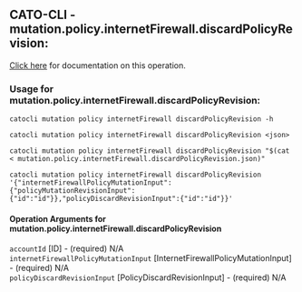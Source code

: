 
## CATO-CLI - mutation.policy.internetFirewall.discardPolicyRevision:
[Click here](https://api.catonetworks.com/documentation/#mutation-mutation.policy.internetFirewall.discardPolicyRevision) for documentation on this operation.

### Usage for mutation.policy.internetFirewall.discardPolicyRevision:

`catocli mutation policy internetFirewall discardPolicyRevision -h`

`catocli mutation policy internetFirewall discardPolicyRevision <json>`

`catocli mutation policy internetFirewall discardPolicyRevision "$(cat < mutation.policy.internetFirewall.discardPolicyRevision.json)"`

`catocli mutation policy internetFirewall discardPolicyRevision '{"internetFirewallPolicyMutationInput":{"policyMutationRevisionInput":{"id":"id"}},"policyDiscardRevisionInput":{"id":"id"}}'`


#### Operation Arguments for mutation.policy.internetFirewall.discardPolicyRevision ####

`accountId` [ID] - (required) N/A    
`internetFirewallPolicyMutationInput` [InternetFirewallPolicyMutationInput] - (required) N/A    
`policyDiscardRevisionInput` [PolicyDiscardRevisionInput] - (required) N/A    
